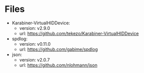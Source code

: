 # Files

* Karabiner-VirtualHIDDevice:
  * version: v2.9.0
  * url: https://github.com/tekezo/Karabiner-VirtualHIDDevice
* spdlog:
  * version: v0.11.0
  * url: https://github.com/gabime/spdlog
* json:
  * version: v2.0.7
  * url: https://github.com/nlohmann/json
